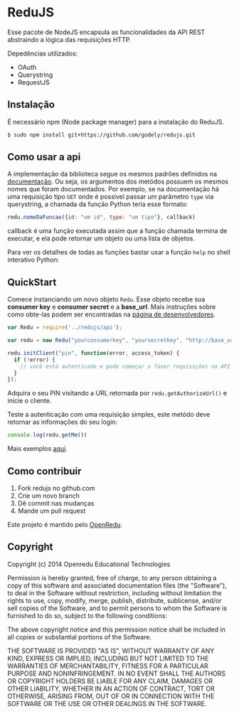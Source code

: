 # ReduJS

Esse pacote de NodeJS encapsula as funcionalidades da API REST abstraindo a lógica das requisições HTTP.

Depedências utilizados:

- OAuth
- Querystring
- RequestJS

## Instalação

É necessário npm (Node package manager) para a instalação do ReduJS.

```sh
$ sudo npm install git+https://github.com/godely/redujs.git
```

## Como usar a api

A implementação da biblioteca segue os mesmos padrões definidos na [documentação](http://developers.redu.com.br). Ou seja, os argumentos dos metódos possuem os mesmos nomes que foram documentados.
Por exemplo, se na documentação há uma requisição tipo ``GET`` onde é possível passar um parâmetro ``type`` via querystring, a chamada da função Python teria esse formato:

```javascript
redu.nomeDaFuncao({id: "um id", type: "um tipo"}, callback)
```

callback é uma função executada assim que a função chamada termina de executar, e ela pode retornar um objeto ou uma lista de objetos.

Para ver os detalhes de todas as funções bastar usar a função ``help`` no shell interativo Python:

## QuickStart

Comece instanciando um novo objeto ``Redu``. Esse objeto recebe sua **consumer key** e **consumer secret** e a **base_url**. Mais instruções sobre como obte-las podem ser encontradas na [página de desenvolvedores](http://developers.redu.com.br).

```javascript
var Redu = require('../redujs/api');

var redu = new Redu("yourconsumerkey", "yoursecretkey", "http://base_url");

redu.initClient("pin", function(error, access_token) {
  if (!error) {
    // você está autenticado e pode começar a fazer requisições na API
  }
});
```

Adquira o seu PIN visitando a URL retornada por ``redu.getAuthorizeUrl()`` e inicie o cliente.

Teste a autenticação com uma requisição simples, este metódo deve retornar as informações do seu login:

```javascript
console.log(redu.getMe())
```

Mais exemplos [aqui](https://github.com/godely/redujs/tree/master/examples).

## Como contribuir

1. Fork redujs no github.com
2. Crie um novo branch
3. Dê commit nas mudanças
4. Mande um pull request

Este projeto é mantido pelo [OpenRedu](http://openredu.cin.ufpe.br/?lang=pt).

## Copyright

Copyright (c) 2014 Openredu Educational Technologies

Permission is hereby granted, free of charge, to any person obtaining a copy of this software and associated documentation files (the "Software"), to deal in the Software without restriction, including without limitation the rights to use, copy, modify, merge, publish, distribute, sublicense, and/or sell copies of the Software, and to permit persons to whom the Software is furnished to do so, subject to the following conditions:

The above copyright notice and this permission notice shall be included in all copies or substantial portions of the Software.

THE SOFTWARE IS PROVIDED "AS IS", WITHOUT WARRANTY OF ANY KIND, EXPRESS OR IMPLIED, INCLUDING BUT NOT LIMITED TO THE WARRANTIES OF MERCHANTABILITY, FITNESS FOR A PARTICULAR PURPOSE AND NONINFRINGEMENT. IN NO EVENT SHALL THE AUTHORS OR COPYRIGHT HOLDERS BE LIABLE FOR ANY CLAIM, DAMAGES OR OTHER LIABILITY, WHETHER IN AN ACTION OF CONTRACT, TORT OR OTHERWISE, ARISING FROM, OUT OF OR IN CONNECTION WITH THE SOFTWARE OR THE USE OR OTHER DEALINGS IN THE SOFTWARE.
